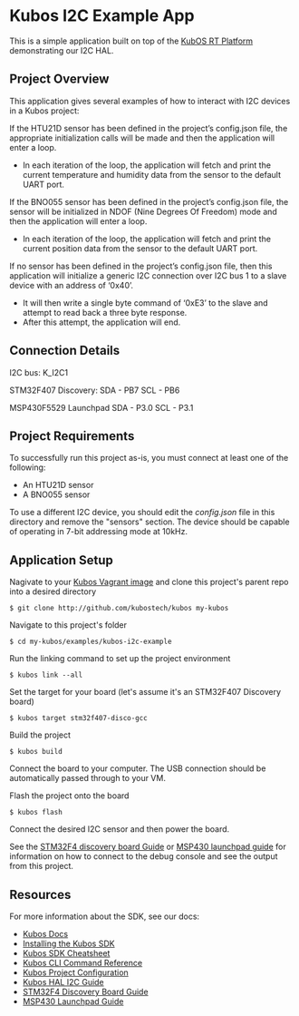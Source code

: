 # Kubos I2C Example App

This is a simple application built on top of the [KubOS RT Platform](https://github.com/kubostech/kubos/tree/master/kubos-rt) demonstrating our I2C HAL.

## Project Overview

This application gives several examples of how to interact with I2C devices in a Kubos project:

If the HTU21D sensor has been defined in the project’s config.json file, the appropriate initialization calls will be made and then the application will enter a loop.
  - In each iteration of the loop, the application will fetch and print the current temperature and humidity data from the sensor to the default UART port.
  
If the BNO055 sensor has been defined in the project’s config.json file, the sensor will be initialized in NDOF (Nine Degrees Of Freedom) mode and then the application will enter a loop.
  - In each iteration of the loop, the application will fetch and print the current position data from the sensor to the default UART port.
  
If no sensor has been defined in the project’s config.json file, then this application will initialize a generic I2C connection over I2C bus 1 to a slave device with an address of ‘0x40’.
  - It will then write a single byte command of ‘0xE3’ to the slave and attempt to read back a three byte response.
  - After this attempt, the application will end.

## Connection Details

I2C bus: K_I2C1

STM32F407 Discovery:
  SDA - PB7
  SCL - PB6

MSP430F5529 Launchpad
  SDA - P3.0
  SCL - P3.1
  
## Project Requirements

To successfully run this project as-is, you must connect at least one of the following:

  - An HTU21D sensor
  - A BNO055 sensor

To use a different I2C device, you should edit the *config.json* file in this directory and remove the "sensors" section.
The device should be capable of operating in 7-bit addressing mode at 10kHz.

## Application Setup

Nagivate to your [Kubos Vagrant image](docs.kubos.co/sdk-installing.html) and clone this project's parent repo into a desired directory

    $ git clone http://github.com/kubostech/kubos my-kubos
    
Navigate to this project's folder

    $ cd my-kubos/examples/kubos-i2c-example
    
Run the linking command to set up the project environment

    $ kubos link --all
    
Set the target for your board (let's assume it's an STM32F407 Discovery board)

    $ kubos target stm32f407-disco-gcc
    
Build the project

    $ kubos build
    
Connect the board to your computer. The USB connection should be automatically passed through to your VM.

Flash the project onto the board

    $ kubos flash

Connect the desired I2C sensor and then power the board.

See the [STM32F4 discovery board Guide](docs.kubos.co/stm32f4-discovery-board-guide.html) or [MSP430 launchpad guide](docs.kubos.co/msp430-launchpad-guide.html) for information on how to connect to the debug console and see the output from this project. 

## Resources

For more information about the SDK, see our docs:

- [Kubos Docs](http://docs.kubos.co)
- [Installing the Kubos SDK](http://docs.kubos.co/latest/sdk-installing.html)
- [Kubos SDK Cheatsheet](http://docs.kubos.co/latest/sdk-cheatsheet.html) 
- [Kubos CLI Command Reference](http://docs.kubos.co/latest/sdk-reference.html) 
- [Kubos Project Configuration](http://docs.kubos.co/latest/sdk-project-config.html)
- [Kubos HAL I2C Guide](http://docs.kubos.co/latest/kubos-hal/i2c.html)
- [STM32F4 Discovery Board Guide](http://docs.kubos.co/latest/stm32f4-discovery-board-guide.html) 
- [MSP430 Launchpad Guide](http://docs.kubos.co/latest/msp430-launchpad-guide.html) 
